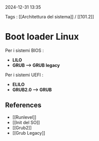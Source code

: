 2024-12-31 13:35

Tags : [[Architettura del sistema]] / [[101.2]]

# Boot loader Linux

Per i sistemi BIOS :

- **LILO**
- **GRUB --> GRUB legacy**

Per i sistemi UEFI : 

- **ELILO**
- **GRUB2.0 --> GRUB**


## References

- [[Runlevel]]
- [[Init del SO]]
- [[Grub2]]
- [[Grub Legacy]]